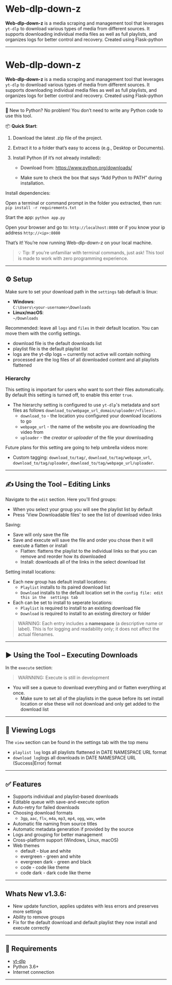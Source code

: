 # Web-dlp-down-z

**Web-dlp-down-z** is a media scraping and management tool that leverages `yt-dlp` to download 
various types of media from different sources. It supports downloading individual media files as
well as full playlists, and organizes logs for better control and recovery. Created using Flask-python

---

# Web-dlp-down-z

**Web-dlp-down-z** is a media scraping and management tool that leverages `yt-dlp` to download 
various types of media from different sources. It supports downloading individual media files as
well as full playlists, and organizes logs for better control and recovery. Created using Flask-python

---

🐍 New to Python?
No problem! You don’t need to write any Python code to use this tool.

📦 **Quick Start**:
1. Download the latest .zip file of the project.

2. Extract it to a folder that’s easy to access (e.g., Desktop or Documents).

3. Install Python (if it’s not already installed):

   - Download from: https://www.python.org/downloads/

   - Make sure to check the box that says “Add Python to PATH” during installation.

Install dependencies:

Open a terminal or command prompt in the folder you extracted, then run:
`pip install -r requirements.txt`

Start the app:
`python app.py`

Open your browser and go to:
`http://localhost:8080` or if you know your ip address `http://<ip>:8080`

That’s it! You’re now running Web-dlp-down-z on your local machine.

>💡 Tip: If you're unfamiliar with terminal commands, just ask! This tool is made to work with zero programming experience.
---

## ⚙️ Setup

Make sure to set your download path in the `settings` tab default is linux:
- **Windows**:  
  `C:\Users\<your-username>\Downloads`
- **Linux/macOS**:  
  `~/Downloads`

Recommended: leave all `logs` and `files` in their default location. You can move them with the config settings.
- download file is the default downloads list
- playlist file is the default playlist list
- logs are the yt-dlp logs ~ currently not active will contain nothing
- processed are the log files of all downloaded content and all playlists flattened

### Hierarchy
This setting is important for users who want to sort their files automatically. By default this setting is turned off, to enable this enter `true`.
- The hierarchy setting is configured to use `yt-dlp`'s metadata and sort files as follows `download_to/webpage_url_domain/uploader/<files>)`.
  - `download_to` - the location you configured your download locations to go
  - `webpage_url` - the name of the website you are downloading the video from
  - `uploader` - the *creator* or *uploader* of the file your downloading

Future plans for this setting are going to help umbrella videos more:
- Custom tagging: `download_to/tag/`, `download_to/tag/webpage_url`, `download_to/tag/uploader`,  `download_to/tag/webpage_url/uploader`.   

---

## ✍️ Using the Tool – Editing Links

Navigate to the `edit` section. Here you'll find groups:
- When you select your group you will see the playlist list by default
- Press 'View Downloadable files' to see the list of download video links

Saving:
- Save will only save the file
- Save and execute will save the file and order you chose then it will execute a flatten or install
  - Flatten: flattens the playlist to the individual links so that you can remove and reorder how its downloaded
  - Install: downloads all of the links in the select download list

Setting install locations:
- Each new group has default install locations:
  - `Playlist` installs to its paired download list
  - `Download` installs to the default location set in the `config file: edit this in the  settings tab`
- Each can be set to install to seperate locations:
  - `Playlist` is required to install to an existing download file
  - `Download` is required to install to an existing directory or folder
> WARNING: Each entry includes a **namespace** (a descriptive name or label). This is for logging and readability only; it does not affect the actual filenames.

---

## ▶️ Using the Tool – Executing Downloads

In the `execute` section:
>WARNNING: Execute is still in development
- You will see a queue to download everything and or flatten everything at once.
  - Make sure to set all of the playlists in the queue before its set install location or else these will not download and only get added to the download list
---

## 📄 Viewing Logs

The `view` section can be found in the settings tab with the top menu
- `playlist log` logs all playlists flattened in DATE NAMESPACE URL format
- `download log`logs all downloads in DATE NAMESPACE URL (Success|Error) format
---

## ✅ Features

- Supports individual and playlist-based downloads
- Editable queue with save-and-execute option
- Auto-retry for failed downloads
- Choosing download formats
  - `3gp`, `aac`, `flv`, `m4a`, `mp3`, `mp4`, `ogg`, `wav`, `webm`
- Automatic file naming from source titles
- Automatic metadata generation if provided by the source
- Logs and grouping for better management
- Cross-platform support (Windows, Linux, macOS)
- Web themes
  - default - blue and white
  - evergreen - green and white
  - evergreen dark - green and black
  - code - code like theme
  - code dark - dark code like theme

---

## Whats New v1.3.6:
- New update function, applies updates with less errors and preserves more settings
- Ability to remove groups
- Fix for the default download and default playlist they now install and execute correctly
---

## 📌 Requirements

- [yt-dlp](https://github.com/yt-dlp/yt-dlp)
- Python 3.6+
- Internet connection

---